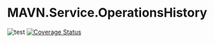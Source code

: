 # MAVN.Service.OperationsHistory

![test](https://github.com/OpenMAVN/MAVN.Service.OperationsHistory/workflows/test/badge.svg)
[![Coverage Status](https://coveralls.io/repos/github/OpenMAVN/MAVN.Service.OperationsHistory/badge.svg?branch=master)](https://coveralls.io/github/OpenMAVN/MAVN.Service.OperationsHistory?branch=master)
